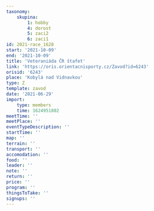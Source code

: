 ```yaml
---
taxonomy:
    skupina:
        1: hobby
        4: dorost
        5: zaci2
        6: zaci1
id: 2021-race_1628
start: '2021-10-09'
end: '2021-10-09'
title: 'Veteraniáda ČR štafet'
link: 'https://oris.orientacnisporty.cz/Zavod?id=6243'
orisid: '6243'
place: 'Kobylá nad Vidnavkou'
type: Z
template: zavod
date: '2021-06-29'
import:
    type: members
    time: 1624951802
meetTime: ''
meetPlace: ''
eventTypeDescription: ''
startTime: ''
map: ''
terrain: ''
transport: ''
accomodation: ''
food: ''
leader: ''
note: ''
return: ''
price: ''
program: ''
thingsToTake: ''
signups: ''
---
```



